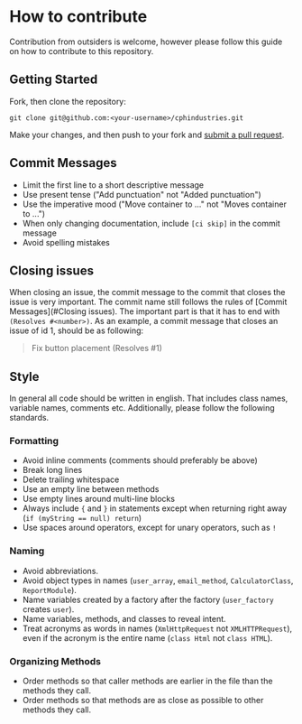 # How to contribute

Contribution from outsiders is welcome, however please follow this guide on how to contribute to this repository.

## Getting Started

Fork, then clone the repository:

```
git clone git@github.com:<your-username>/cphindustries.git
```

Make your changes, and then push to your fork and [submit a pull request](/hold17/cphindustries/compare).

## Commit Messages

* Limit the first line to a short descriptive message
* Use present tense ("Add punctuation" not "Added punctuation")
* Use the imperative mood ("Move container to ..." not "Moves container to ...")
* When only changing documentation, include `[ci skip]` in the commit message
* Avoid spelling mistakes

## Closing issues
When closing an issue, the commit message to the commit that closes the issue is very important. The commit name still follows the rules of [Commit Messages](#Closing issues). 
The important part is that it has to end with `(Resolves #<number>)`. As an example, a commit message that closes an issue of id 1, should be as following: 

> Fix button placement (Resolves #1)

## Style

In general all code should be written in english. That includes class names, variable names, comments etc. Additionally, please follow the following standards.

### Formatting

* Avoid inline comments (comments should preferably be above)
* Break long lines
* Delete trailing whitespace
* Use an empty line between methods
* Use empty lines around multi-line blocks
* Always include `{` and `}` in statements except when returning right away (`if (myString == null) return`)
* Use spaces around operators, except for unary operators, such as `!`

### Naming

* Avoid abbreviations.
* Avoid object types in names (`user_array`, `email_method`, `CalculatorClass`, `ReportModule`).
* Name variables created by a factory after the factory (`user_factory` creates `user`).
* Name variables, methods, and classes to reveal intent.
* Treat acronyms as words in names (`XmlHttpRequest` not `XMLHTTPRequest`), even if the acronym is the entire name (`class Html` not `class HTML`).

### Organizing Methods

* Order methods so that caller methods are earlier in the file than the methods they call.
* Order methods so that methods are as close as possible to other methods they call.